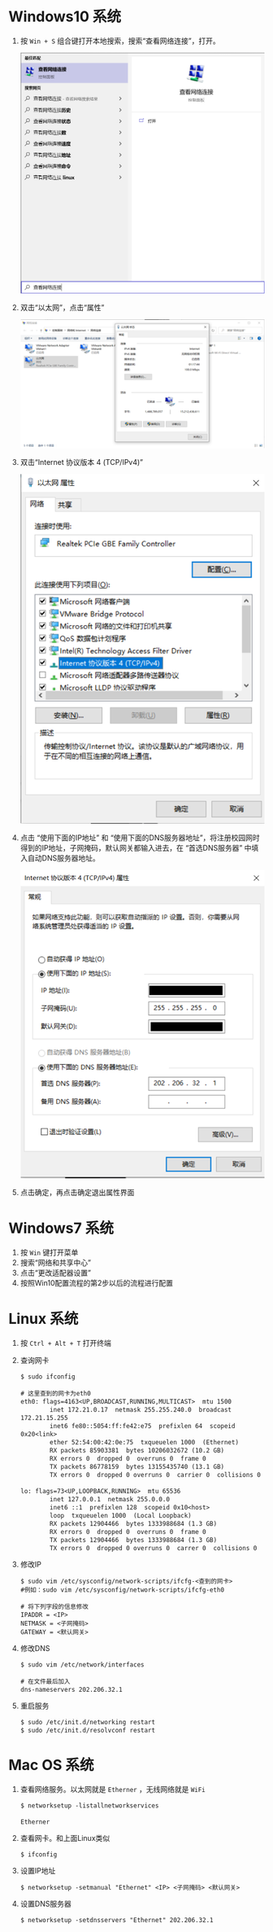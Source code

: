 # Windows10 系统

1. 按 `Win + S` 组合键打开本地搜索，搜索“查看网络连接”，打开。

   ![Win10 IP](\images\5.png)

2. 双击“以太网”，点击“属性”

   ![IP](\images\6.png)

3. 双击“Internet 协议版本 4 (TCP/IPv4)”

   ![IP](\images\7.png)

4. 点击 “使用下面的IP地址” 和 “使用下面的DNS服务器地址”，将注册校园网时得到的IP地址，子网掩码，默认网关都输入进去，在 “首选DNS服务器” 中填入自动DNS服务器地址。

   ![IP](\images\8.png)

5. 点击确定，再点击确定退出属性界面

# Windows7 系统

1. 按 `Win` 键打开菜单
2. 搜索“网络和共享中心”
3. 点击“更改适配器设置”
4. 按照Win10配置流程的第2步以后的流程进行配置

# Linux 系统

1. 按 `Ctrl + Alt + T` 打开终端

2. 查询网卡

   ```shell
   $ sudo ifconfig
   
   # 这里查到的网卡为eth0
   eth0: flags=4163<UP,BROADCAST,RUNNING,MULTICAST>  mtu 1500
           inet 172.21.0.17  netmask 255.255.240.0  broadcast 172.21.15.255
           inet6 fe80::5054:ff:fe42:e75  prefixlen 64  scopeid 0x20<link>
           ether 52:54:00:42:0e:75  txqueuelen 1000  (Ethernet)
           RX packets 85903381  bytes 10206032672 (10.2 GB)
           RX errors 0  dropped 0  overruns 0  frame 0
           TX packets 86778159  bytes 13155435740 (13.1 GB)
           TX errors 0  dropped 0 overruns 0  carrier 0  collisions 0
   
   lo: flags=73<UP,LOOPBACK,RUNNING>  mtu 65536
           inet 127.0.0.1  netmask 255.0.0.0
           inet6 ::1  prefixlen 128  scopeid 0x10<host>
           loop  txqueuelen 1000  (Local Loopback)
           RX packets 12904466  bytes 1333988684 (1.3 GB)
           RX errors 0  dropped 0  overruns 0  frame 0
           TX packets 12904466  bytes 1333988684 (1.3 GB)
           TX errors 0  dropped 0 overruns 0  carrer 0  collisions 0
   ```

3. 修改IP

   ```shell
   $ sudo vim /etc/sysconfig/network-scripts/ifcfg-<查到的网卡>
   #例如：sudo vim /etc/sysconfig/network-scripts/ifcfg-eth0
   
   # 将下列字段的信息修改
   IPADDR = <IP>
   NETMASK = <子网掩码>
   GATEWAY = <默认网关>
   ```

4. 修改DNS

   ```shell
   $ sudo vim /etc/network/interfaces
   
   # 在文件最后加入
   dns-nameservers 202.206.32.1
   ```

5. 重启服务

   ```shell
   $ sudo /etc/init.d/networking restart
   $ sudo /etc/init.d/resolvconf restart
   ```

# Mac OS 系统

1. 查看网络服务。以太网就是 `Etherner` ，无线网络就是 `WiFi`

   ```shell
   $ networksetup -listallnetworkservices
   
   Etherner
   ```

2. 查看网卡。和上面Linux类似

   ```shell
   $ ifconfig
   ```

3. 设置IP地址

   ```shell
   $ networksetup -setmanual "Ethernet" <IP> <子网掩码> <默认网关>
   ```

4. 设置DNS服务器

   ```shell
   $ networksetup -setdnsservers "Ethernet" 202.206.32.1
   ```

   